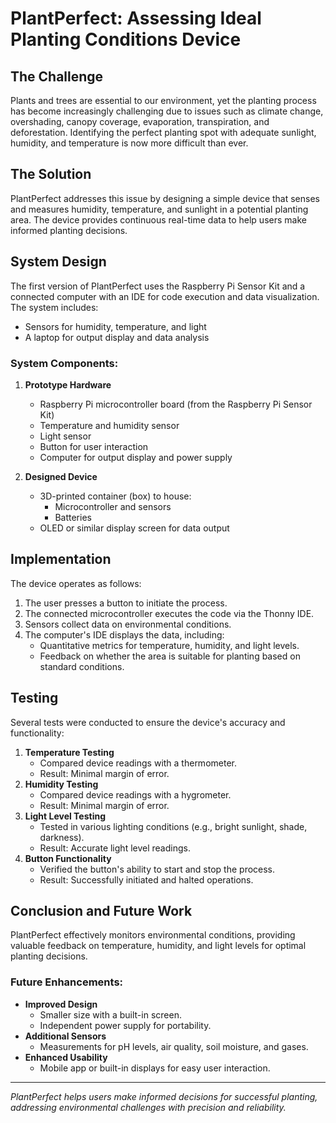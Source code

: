 # PlantPerfect: Assessing Ideal Planting Conditions Device

## The Challenge
Plants and trees are essential to our environment, yet the planting process has become increasingly challenging due to issues such as climate change, overshading, canopy coverage, evaporation, transpiration, and deforestation. Identifying the perfect planting spot with adequate sunlight, humidity, and temperature is now more difficult than ever.

## The Solution
PlantPerfect addresses this issue by designing a simple device that senses and measures humidity, temperature, and sunlight in a potential planting area. The device provides continuous real-time data to help users make informed planting decisions.

## System Design
The first version of PlantPerfect uses the Raspberry Pi Sensor Kit and a connected computer with an IDE for code execution and data visualization. The system includes:
- Sensors for humidity, temperature, and light
- A laptop for output display and data analysis

### System Components:
1. **Prototype Hardware**
   - Raspberry Pi microcontroller board (from the Raspberry Pi Sensor Kit)
   - Temperature and humidity sensor
   - Light sensor
   - Button for user interaction
   - Computer for output display and power supply

2. **Designed Device**
   - 3D-printed container (box) to house:
     - Microcontroller and sensors
     - Batteries
   - OLED or similar display screen for data output

## Implementation
The device operates as follows:
1. The user presses a button to initiate the process.
2. The connected microcontroller executes the code via the Thonny IDE.
3. Sensors collect data on environmental conditions.
4. The computer's IDE displays the data, including:
   - Quantitative metrics for temperature, humidity, and light levels.
   - Feedback on whether the area is suitable for planting based on standard conditions.

## Testing
Several tests were conducted to ensure the device's accuracy and functionality:
1. **Temperature Testing**
   - Compared device readings with a thermometer.
   - Result: Minimal margin of error.
2. **Humidity Testing**
   - Compared device readings with a hygrometer.
   - Result: Minimal margin of error.
3. **Light Level Testing**
   - Tested in various lighting conditions (e.g., bright sunlight, shade, darkness).
   - Result: Accurate light level readings.
4. **Button Functionality**
   - Verified the button's ability to start and stop the process.
   - Result: Successfully initiated and halted operations.

## Conclusion and Future Work
PlantPerfect effectively monitors environmental conditions, providing valuable feedback on temperature, humidity, and light levels for optimal planting decisions. 

### Future Enhancements:
- **Improved Design**
  - Smaller size with a built-in screen.
  - Independent power supply for portability.
- **Additional Sensors**
  - Measurements for pH levels, air quality, soil moisture, and gases.
- **Enhanced Usability**
  - Mobile app or built-in displays for easy user interaction.

---

*PlantPerfect helps users make informed decisions for successful planting, addressing environmental challenges with precision and reliability.*
